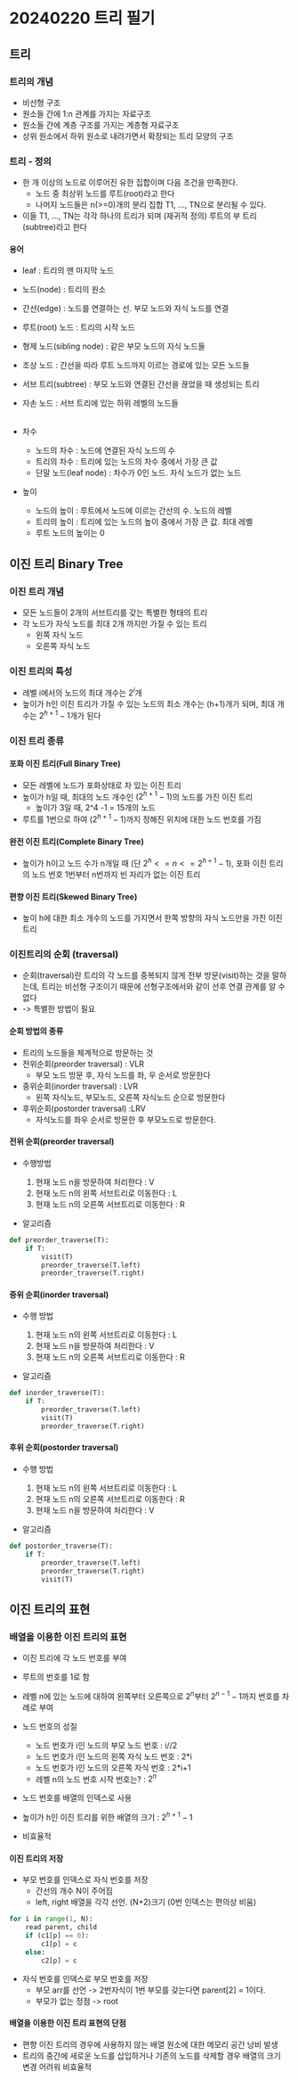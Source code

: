 # 20240220  트리 필기

## 트리

### 트리의 개념
- 비선형 구조
- 원소들 간에 1:n 관계를 가지는 자료구조
- 원소들 간에 계층 구조를 가지는 계층형 자료구조
- 상위 원소에서 하위 원소로 내려가면서 확장되는 트리 모양의 구조

### 트리 - 정의
- 한 개 이상의 노드로 이루어진 유한 집합이며 다음 조건을 만족한다.
  - 노드 중 최상위 노드를 루트(root)라고 한다
  - 나머지 노드들은 n(>=0)개의 분리 집합 T1, ..., TN으로 분리될 수 있다.
- 이들 T1, ..., TN는 각각 하나의 트리가 되며 (재귀적 정의) 루트의 부 트리(subtree)라고 한다

#### 용어
- leaf : 트리의 맨 마지막 노드
- 노드(node) : 트리의 원소
- 간선(edge) : 노드를 연결하는 선. 부모 노드와 자식 노드를 연결
- 루트(root) 노드 : 트리의 시작 노드
- 형제 노드(sibling node) : 같은 부모 노드의 자식 노드들
- 조상 노드 : 간선을 따라 루트 노드까지 이르는 경로에 있는 모든 노드들
- 서브 트리(subtree) : 부모 노드와 연결된 간선을 끊었을 때 생성되는 트리
- 자손 노드 : 서브 트리에 있는 하위 레벨의 노드들
<br><br>

- 차수
  - 노드의 차수 : 노드에 연결된 자식 노드의 수
  - 트리의 차수 : 트리에 있는 노드의 차수 중에서 가장 큰 값
  - 단말 노드(leaf node) : 차수가 0인 노드. 자식 노드가 없는 노드
- 높이
  - 노드의 높이 : 루트에서 노드에 이르는 간선의 수. 노드의 레벨
  - 트리의 높이 : 트리에 있는 노드의 높이 중에서 가장 큰 값. 최대 레벨
  - 루트 노드의 높이는 0

## 이진 트리 Binary Tree

### 이진 트리 개념
- 모든 노드들이 2개의 서브트리를 갖는 특별한 형태의 트리
- 각 노드가 자식 노드를 최대 2개 까지만 가질 수 있는 트리
  - 왼쪽 자식 노드
  - 오른쪽 자식 노드

### 이진 트리의 특성
- 레벨 i에서의 노드의 최대 개수는 $2^i$개
- 높이가 h인 이진 트리가 가질 수 있는 노드의 최소 개수는 (h+1)개가 되며, 최대 개수는 $2^{h+1}-1$개가 된다

### 이진 트리 종류

#### 포화 이진 트리(Full Binary Tree)
- 모든 레벨에 노드가 포화상태로 차 있는 이진 트리
- 높이가 h일 때, 최대의 노드 개수인 $(2^{h+1}-1)$의 노드를 가진 이진 트리
  - 높이가 3일 때, 2^4 -1 = 15개의 노드
- 루트를 1번으로 하여 $(2^{h+1}-1)$까지 정해진 위치에 대한 노드 번호를 가짐

#### 완전 이진 트리(Complete Binary Tree)
- 높이가 h이고 노드 수가 n개일 때 (단 $2^h <= n <= 2^{h+1}-1$), 포화 이진 트리의 노드 번호 1번부터 n번까지 빈 자리가 없는 이진 트리

#### 편향 이진 트리(Skewed Binary Tree)
- 높이 h에 대한 최소 개수의 노드를 가지면서 한쪽 방향의 자식 노드만을 가진 이진 트리

### 이진트리의 순회 (traversal)
- 순회(traversal)란 트리의 각 노드를 중복되지 않게 전부 방문(visit)하는 것을 말하는데, 트리는 비선형 구조이기 때문에 선형구조에서와 같이 선후 연결 관계를 알 수 없다
- -> 특별한 방법이 필요

#### 순회 방법의 종류
- 트리의 노드들을 체계적으로 방문하는 것
- 전위순회(preorder traversal) : VLR
  - 부모 노드 방문 후, 자식 노드를 좌, 우 순서로 방문한다
- 중위순회(inorder traversal) : LVR
  - 왼쪽 자식노드, 부모노드, 오른쪽 자식노드 순으로 방문한다
- 후위순회(postorder traversal) :LRV
  - 자식노드를 좌우 순서로 방문한 후 부모노드로 방문한다.

#### 전위 순회(preorder traversal)
- 수행방법
  1) 현재 노드 n을 방문하여 처리한다 : V
  2) 현재 노드 n의 왼쪽 서브트리로 이동한다 : L
  3) 현재 노드 n의 오른쪽 서브트리로 이동한다 : R

- 알고리즘
```python
def preorder_traverse(T):
    if T:
        visit(T)
        preorder_traverse(T.left)
        preorder_traverse(T.right)      
```

#### 중위 순회(inorder traversal)
- 수행 방법
  1) 현재 노드 n의 왼쪽 서브트리로 이동한다 : L
  2) 현재 노드 n을 방문하여 처리한다 : V
  3) 현재 노드 n의 오른쪽 서브트리로 이동한다 : R
  
- 알고리즘
```python
def inorder_traverse(T):
    if T:
        preorder_traverse(T.left)
        visit(T)
        preorder_traverse(T.right)      
```
#### 후위 순회(postorder traversal)
- 수행 방법
  1) 현재 노드 n의 왼쪽 서브트리로 이동한다 : L
  2) 현재 노드 n의 오른쪽 서브트리로 이동한다 : R
  3) 현재 노드 n을 방문하여 처리한다 : V

- 알고리즘
```python
def postorder_traverse(T):
    if T:
        preorder_traverse(T.left)
        preorder_traverse(T.right)
        visit(T)      
```

## 이진 트리의 표현

### 배열을 이용한 이진 트리의 표현
- 이진 트리에 각 노드 번호를 부여
- 루트의 번호를 1로 함
- 레벨 n에 있는 노드에 대하여 왼쪽부터 오른쪽으로 $2^n$부터 $2^{n-1} -1$까지 번호를 차례로 부여

- 노드 번호의 성질
  - 노드 번호가 i인 노드의 부모 노드 번호 : i//2
  - 노드 번호가 i인 노드의 왼쪽 자식 노드 번호 : 2*i
  - 노드 번호가 i인 노드의 오른쪽 자식 번호 : 2*i+1
  - 레벨 n의 노드 번호 시작 번호는? : $2^n$
- 노드 번호를 배열의 인덱스로 사용
- 높이가 h인 이진 트리를 위한 배열의 크기 : $2^{h+1}-1$
- 비효율적

#### 이진 트리의 저장
- 부모 번호를 인덱스로 자식 번호를 저장
  - 간선의 개수 N이 주어짐
  - left, right 배열을 각각 선언. (N+2)크기 (0번 인덱스는 편의상 비움)
```python
for i in range(1, N):
    read parent, child
    if (c1[p] == 0):
        c1[p] = c
    else:
        c2[p] = c
```

- 자식 번호를 인덱스로 부모 번호를 저장
  - 부모 arr를 선언 -> 2번자식이 1번 부모를 갖는다면 parent[2] = 1이다.
  - 부모가 없는 정점 -> root

#### 배열을 이용한 이진 트리 표현의 단점
- 편향 이진 트리의 경우에 사용하지 않는 배열 원소에 대한 메모리 공간 낭비 발생
- 트리의 중간에 새로운 노드를 삽입하거나 기존의 노드를 삭제할 경우 배열의 크기 변경 어려워 비효율적
